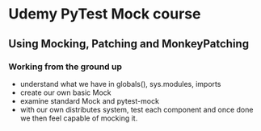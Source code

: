 # Udemy PyTest Mock course

## Using Mocking, Patching and MonkeyPatching

### Working from the ground up

- understand what we have in globals(), sys.modules, imports
- create our own basic Mock
- examine standard Mock and pytest-mock
- with our own distributes system, test each component and once done we then feel capable of mocking it.